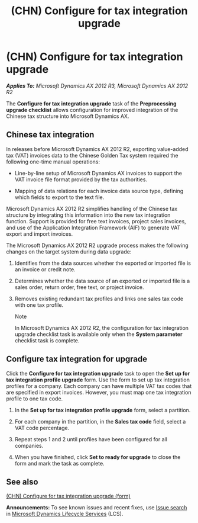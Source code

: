 ﻿---
title: (CHN) Configure for tax integration upgrade
TOCTitle: (CHN) Configure for tax integration upgrade
ms:assetid: ba1c5dd4-56df-4dce-9a4e-482133758048
ms:mtpsurl: https://technet.microsoft.com/en-us/library/JJ714199(v=AX.60)
ms:contentKeyID: 49651308
ms.date: 04/18/2014
mtps_version: v=AX.60
---

# (CHN) Configure for tax integration upgrade 


_**Applies To:** Microsoft Dynamics AX 2012 R3, Microsoft Dynamics AX 2012 R2_

The **Configure for tax integration upgrade** task of the **Preprocessing upgrade checklist** allows configuration for improved integration of the Chinese tax structure into Microsoft Dynamics AX.

## Chinese tax integration

In releases before Microsoft Dynamics AX 2012 R2, exporting value-added tax (VAT) invoices data to the Chinese Golden Tax system required the following one-time manual operations:

  - Line-by-line setup of Microsoft Dynamics AX invoices to support the VAT invoice file format provided by the tax authorities.

  - Mapping of data relations for each invoice data source type, defining which fields to export to the text file.

Microsoft Dynamics AX 2012 R2 simplifies handling of the Chinese tax structure by integrating this information into the new tax integration function. Support is provided for free text invoices, project sales invoices, and use of the Application Integration Framework (AIF) to generate VAT export and import invoices.

The Microsoft Dynamics AX 2012 R2 upgrade process makes the following changes on the target system during data upgrade:

1.  Identifies from the data sources whether the exported or imported file is an invoice or credit note.

2.  Determines whether the data source of an exported or imported file is a sales order, return order, free text, or project invoice.

3.  Removes existing redundant tax profiles and links one sales tax code with one tax profile.
    

    > [!NOTE]
    > <P>In Microsoft Dynamics AX 2012 R2, the configuration for tax integration upgrade checklist task is available only when the <STRONG>System parameter</STRONG> checklist task is complete.</P>



## Configure tax integration for upgrade

Click the **Configure for tax integration upgrade** task to open the **Set up for tax integration profile upgrade** form. Use the form to set up tax integration profiles for a company. Each company can have multiple VAT tax codes that are specified in export invoices. However, you must map one tax integration profile to one tax code.

1.  In the **Set up for tax integration profile upgrade** form, select a partition.

2.  For each company in the partition, in the **Sales tax code** field, select a VAT code percentage.

3.  Repeat steps 1 and 2 until profiles have been configured for all companies.

4.  When you have finished, click **Set to ready for upgrade** to close the form and mark the task as complete.

## See also

[(CHN) Configure for tax integration upgrade (form)](https://technet.microsoft.com/en-us/library/jj713619\(v=ax.60\))

  
**Announcements:** To see known issues and recent fixes, use [Issue search](http://go.microsoft.com/fwlink/?linkid=389258) in [Microsoft Dynamics Lifecycle Services](http://go.microsoft.com/fwlink/?linkid=306505) (LCS).

